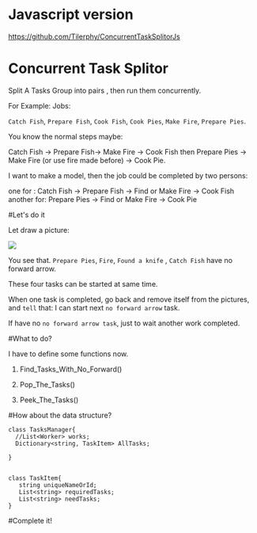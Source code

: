 # Javascript version

https://github.com/Tilerphy/ConcurrentTaskSplitorJs 

# Concurrent Task Splitor
Split A Tasks Group into pairs , then run them concurrently.

For Example:
Jobs: 

`Catch Fish`, `Prepare Fish`, `Cook Fish`, `Cook Pies`, `Make Fire`, `Prepare Pies`.

You know the normal steps maybe:

Catch Fish -> Prepare Fish-> Make Fire -> Cook Fish  then
Prepare Pies -> Make Fire (or use fire made before) -> Cook Pie.

I want to make a model, then the job could be completed by two persons:

one for : Catch Fish -> Prepare Fish -> Find or Make Fire -> Cook Fish 
another for: Prepare Pies -> Find or Make Fire -> Cook Pie

#Let's do it

Let draw a picture:

<img src='http://ww4.sinaimg.cn/large/608f8693jw1f9xhcftgpij20a80a7mxa.jpg'/>

You see that.
`Prepare Pies`, `Fire`, `Found a knife` , `Catch Fish` have no forward arrow.

These four tasks can be started at same time.

When one task is completed, go back and remove itself from the pictures, and `tell` that: I can start next `no forward arrow` task.

If have no `no forward arrow task`, just to wait another work completed.

#What to do?

I have to define some functions now.


1. Find_Tasks_With_No_Forward()

2. Pop_The_Tasks()

3. Peek_The_Tasks()



#How about the data  structure?

```
class TasksManager{
  //List<Worker> works;
  Dictionary<string, TaskItem> AllTasks;
  
}


class TaskItem{
   string uniqueNameOrId;
   List<string> requiredTasks;
   List<string> needTasks;
}
```


#Complete it!
